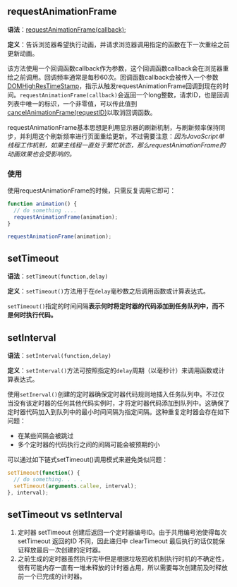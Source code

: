 ## requestAnimationFrame

**语法**：[requestAnimationFrame(callback)](https://developer.mozilla.org/zh-CN/docs/Web/API/Window/requestAnimationFrame);

**定义**：告诉浏览器希望执行动画，并请求浏览器调用指定的函数在下一次重绘之前更新动画。

该方法使用一个回调函数callback作为参数，这个回调函数callback会在浏览器重绘之前调用。回调频率通常是每秒60次。回调函数callback会被传入一个参数[DOMHighResTimeStamp](https://developer.mozilla.org/zh-CN/docs/Web/API/DOMHighResTimeStamp)，指示从触发requestAnimationFrame回调到现在的时间。`requestAnimationFrame(callback)`会返回一个long整数，请求ID，也是回调列表中唯一的标识，一个非零值，可以传此值到 [cancelAnimationFrame(requestID)](https://developer.mozilla.org/zh-CN/docs/Web/API/Window/cancelAnimationFrame)以取消回调函数。

requestAnimationFrame基本思想是利用显示器的刷新机制，与刷新频率保持同步，并利用这个刷新频率进行页面重绘更新。不过需要注意：*因为JavaScript单线程工作机制，如果主线程一直处于繁忙状态，那么requestAnimationFrame的动画效果也会受影响的。*

### 使用

使用requestAnimationFrame的时候，只需反复调用它即可：

```js
function animation() {
  // do something ....
  requestAnimationFrame(animation);
}

requestAnimationFrame(animation);
```

## setTimeout

**语法**：`setTimeout(function,delay)`

**定义**：`setTimeout()`方法用于在`delay`毫秒数之后调用函数或计算表达式。

`setTimeout()`指定的时间间隔**表示何时将定时器的代码添加到任务队列中，而不是何时执行代码。**

## setInterval

**语法**：`setInterval(function,delay)`

**定义**：`setInterval()`方法可按照指定的`delay`周期（以毫秒计）来调用函数或计算表达式。　

使用`setInerval()`创建的定时器确保定时器代码规则地插入任务队列中。不过仅当没有该定时器的任何其他代码实例时，才将定时器代码添加到队列中。这确保了定时器代码加入到队列中的最小时间间隔为指定间隔。这种重复定时器会存在如下问题：

- 在某些间隔会被跳过
- 多个定时器的代码执行之间的间隔可能会被预期的小

可以通过如下链式setTimeout()调用模式来避免类似问题：

```js
setTimeout(function() {
  // do something. . . .
  setTimeout(arguments.callee, interval);
}, interval);

```



## setTimeout vs setInterval

1. 定时器 setTimeout 创建后返回一个定时器编号ID。由于共用编号池使得每次 setTimeout 返回的ID 不同，因此递归中 clearTimeout 最后执行的话仅能保证释放最后一次创建的定时器。
2. 之前生成的定时器虽然执行完毕但是根据垃圾回收机制执行时机的不确定性，很有可能内存一直有一堆未释放的计时器占用，所以需要每次创建前及时释放前一个已完成的计时器。

